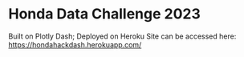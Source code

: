 # Honda Data Challenge 2023

Built on Plotly Dash; Deployed on Heroku
Site can be accessed here: https://hondahackdash.herokuapp.com/
